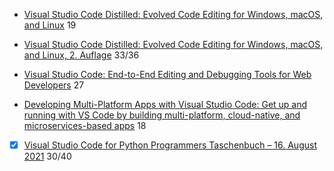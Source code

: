 
- [Visual Studio Code Distilled: Evolved Code Editing for Windows, macOS, and Linux](https://www.amazon.de/Visual-Studio-Code-Distilled-Evolved/dp/1484242238/) 19

- [Visual Studio Code Distilled: Evolved Code Editing for Windows, macOS, and Linux, 2. Auflage](https://www.amazon.de/Visual-Studio-Code-Distilled-Evolved/dp/1484269004/) 33/36

- [Visual Studio Code: End-to-End Editing and Debugging Tools for Web Developers](https://www.amazon.de/Visual-Studio-Code-End-End/dp/1119588189/) 27

- [Developing Multi-Platform Apps with Visual Studio Code: Get up and running with VS Code by building multi-platform, cloud-native, and microservices-based apps](https://www.amazon.de/Developing-Multi-Platform-Visual-Studio-microservices-based/dp/1838822933/) 18

- [x] [Visual Studio Code for Python Programmers Taschenbuch – 16. August 2021](https://www.amazon.de/Visual-Studio-Code-Python-Programmers/dp/1119773369) 30/40
